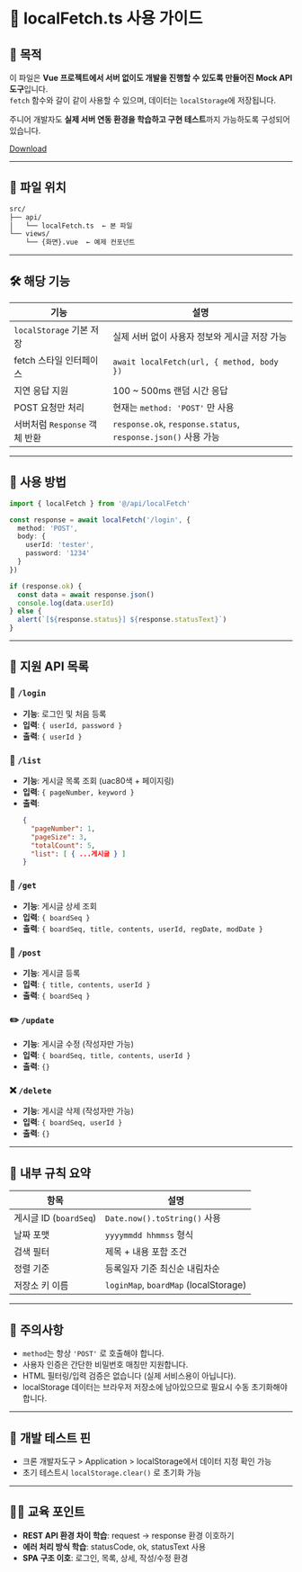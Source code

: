 # 📘 localFetch.ts 사용 가이드

## 📌 목적

이 파일은 **Vue 프로젝트에서 서버 없이도 개발을 진행할 수 있도록 만들어진 Mock API 도구**입니다.\
`fetch` 함수와 갈이 같이 사용할 수 있으며, 데이터는 `localStorage`에 저장됩니다.

주니어 개발자도 **실제 서버 연동 환경을 학습하고 구현 테스트**까지 가능하도록 구성되어 있습니다.

[Download](https://rireya.github.io/mcnc-study/file/localFetch.ts)

---

## 📁 파일 위치

```bash
src/
├── api/
│   └── localFetch.ts  ← 본 파일
└── views/
    └── {화면}.vue  ← 예제 컨포넌트
```

---

## 🛠️ 해당 기능

| 기능                    | 설명                                                        |
| --------------------- | --------------------------------------------------------- |
| `localStorage` 기본 저장  | 실제 서버 없이 사용자 정보와 게시글 저장 가능                                |
| fetch 스타일 인터페이스       | `await localFetch(url, { method, body })`                 |
| 지연 응답 지원              | 100 \~ 500ms 랜덤 시간 응답                                     |
| POST 요청만 처리           | 현재는 `method: 'POST'` 만 사용                                 |
| 서버처럼 `Response` 객체 반환 | `response.ok`, `response.status`, `response.json()` 사용 가능 |

---

## 🔧 사용 방법

```ts
import { localFetch } from '@/api/localFetch'

const response = await localFetch('/login', {
  method: 'POST',
  body: {
    userId: 'tester',
    password: '1234'
  }
})

if (response.ok) {
  const data = await response.json()
  console.log(data.userId)
} else {
  alert(`[${response.status}] ${response.statusText}`)
}
```

---

## 📒 지원 API 목록

### 🔐 `/login`

- **기능**: 로그인 및 처음 등록
- **입력**: `{ userId, password }`
- **출력**: `{ userId }`

### 📄 `/list`

- **기능**: 게시글 목록 조회 (uac80색 + 페이지링)
- **입력**: `{ pageNumber, keyword }`
- **출력**:
  ```json
  {
    "pageNumber": 1,
    "pageSize": 3,
    "totalCount": 5,
    "list": [ { ...게시글 } ]
  }
  ```

### 📌 `/get`

- **기능**: 게시글 상세 조회
- **입력**: `{ boardSeq }`
- **출력**: `{ boardSeq, title, contents, userId, regDate, modDate }`

### 📝 `/post`

- **기능**: 게시글 등록
- **입력**: `{ title, contents, userId }`
- **출력**: `{ boardSeq }`

### ✏️ `/update`

- **기능**: 게시글 수정 (작성자만 가능)
- **입력**: `{ boardSeq, title, contents, userId }`
- **출력**: `{}`

### ❌ `/delete`

- **기능**: 게시글 삭제 (작성자만 가능)
- **입력**: `{ boardSeq, userId }`
- **출력**: `{}`

---

## 🧠 내부 규칙 요약

| 항목                  | 설명                                    |
| ------------------- | ------------------------------------- |
| 게시글 ID (`boardSeq`) | `Date.now().toString()` 사용            |
| 날짜 포맷               | `yyyymmdd hhmmss` 형식                  |
| 검색 필터               | 제목 + 내용 포함 조건                         |
| 정렬 기준               | 등록일자 기준 최신순 내림차순                      |
| 저장소 키 이름            | `loginMap`, `boardMap` (localStorage) |

---

## 🚧 주의사항

- `method`는 항상 `'POST'` 로 호출해야 합니다.
- 사용자 인증은 간단한 비밀번호 매칭만 지원합니다.
- HTML 필터링/입력 검증은 없습니다 (실제 서비스용이 아닙니다).
- localStorage 데이터는 브라우저 저장소에 남아있으므로 필요시 수동 초기화해야 합니다.

---

## 🔪 개발 테스트 핀

- 크론 개발자도구 > Application > localStorage에서 데이터 지정 확인 가능
- 초기 테스트시 `localStorage.clear()` 로 초기화 가능

---

## 👨‍🏫 교육 포인트

- **REST API 환경 차이 학습**: request → response 환경 이호하기
- **에러 처리 방식 학습**: statusCode, ok, statusText 사용
- **SPA 구조 이호**: 로그인, 목록, 상세, 작성/수정 환경
